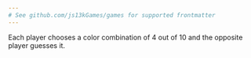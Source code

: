 ```yaml
---
# See github.com/js13kGames/games for supported frontmatter
---
```

Each player chooses a color combination of 4 out of 10 and the opposite player guesses it.